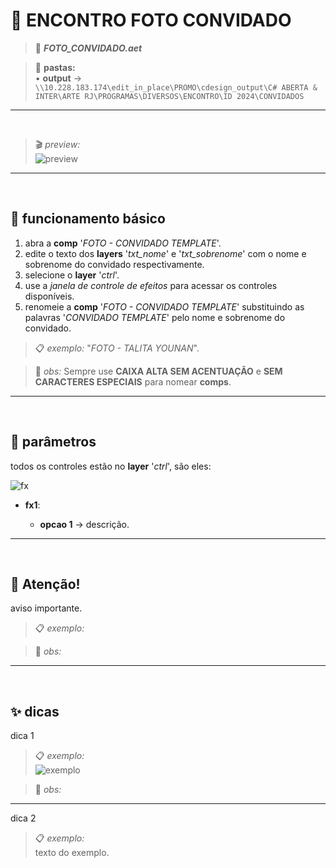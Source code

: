 # 📓 ENCONTRO FOTO CONVIDADO

> 📑 ***FOTO_CONVIDADO.aet***

> 📂 **pastas:**\
> • **output** → `\\10.228.183.174\edit_in_place\PROMO\cdesign_output\C# ABERTA & INTER\ARTE RJ\PROGRAMAS\DIVERSOS\ENCONTRO\ID 2024\CONVIDADOS`

---

<br>

> 🎬 *preview:*\
> ![preview](FOTO_CONVIDADO/preview.gif)

---

<br>

## 📍 funcionamento básico

1. abra a **comp** '*FOTO - CONVIDADO TEMPLATE*'.
2. edite o texto dos **layers** '*txt_nome*' e '*txt_sobrenome*' com o nome e sobrenome do convidado respectivamente.
3. selecione o **layer** '*ctrl*'.
4. use a *janela de controle de efeitos* para acessar os controles disponíveis.
5. renomeie a **comp** '*FOTO - CONVIDADO TEMPLATE*' substituindo as palavras '*CONVIDADO TEMPLATE*' pelo nome e sobrenome do convidado.

> 📋 *exemplo:* "*FOTO - TALITA YOUNAN*".

> 🚩 *obs:* Sempre use **CAIXA ALTA SEM ACENTUAÇÃO** e **SEM CARACTERES ESPECIAIS** para nomear **comps**.

---

<br>

## 📍 parâmetros

todos os controles estão no **layer** '*ctrl*', são eles:

![fx](fx.png)

- **fx1**:

  - **opcao 1** → descrição.

---

<br>

## 🚨 Atenção!

aviso importante.

> 📋 *exemplo:*

> 🚩 *obs:*

---

<br>

## ✨ dicas

dica 1

> 📋 *exemplo:*\
> ![exemplo](pasta/arquivo.png)

> 🚩 *obs:*

---

dica 2

> 📋 *exemplo:*\
> texto do exemplo.
